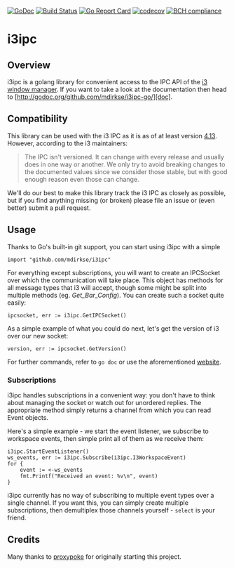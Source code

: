 [![GoDoc](https://godoc.org/github.com/mdirkse/i3ipc-go?status.svg)](http://godoc.org/github.com/mdirkse/i3ipc-go/)
[![Build Status](https://travis-ci.org/mdirkse/i3ipc-go.svg?branch=master)](https://travis-ci.org/mdirkse/i3ipc-go)
[![Go Report Card](https://goreportcard.com/badge/github.com/mdirkse/i3ipc-go)](https://goreportcard.com/report/github.com/mdirkse/i3ipc-go)
[![codecov](https://codecov.io/gh/mdirkse/i3ipc-go/branch/master/graph/badge.svg)](https://codecov.io/gh/mdirkse/i3ipc-go)
[![BCH compliance](https://bettercodehub.com/edge/badge/mdirkse/i3ipc-go?branch=master)](https://bettercodehub.com/)

i3ipc
=====

Overview
--------
i3ipc is a golang library for convenient access to the IPC API of the [i3 window manager](http://i3wm.org). If you want to take a look at the documentation then head to [http://godoc.org/github.com/mdirkse/i3ipc-go/][doc].

Compatibility
-------------
This library can be used with the i3 IPC as it is as of at least version [4.13](https://github.com/i3/i3/releases/tag/4.13). However, according to the i3 maintainers:
> The IPC isn't versioned. It can change with every release and usually does in one way or another. We only try to avoid breaking changes to the documented values since we consider those stable, but with good enough reason even those can change.

We'll do our best to make this library track the i3 IPC as closely as possible, but if you find anything missing (or broken) please file an issue or (even better) submit a pull request.

Usage
-----
Thanks to Go's built-in git support, you can start using i3ipc with a simple

    import "github.com/mdirkse/i3ipc"

For everything except subscriptions, you will want to create an IPCSocket over which the communication will take place. This object has methods for all message types that i3 will accept, though some might be split into multiple methods (eg. *Get_Bar_Config*). You can create such a socket quite easily:

    ipcsocket, err := i3ipc.GetIPCSocket()

As a simple example of what you could do next, let's get the version of i3 over our new socket:

    version, err := ipcsocket.GetVersion()

For further commands, refer to `go doc` or use the aforementioned [website][doc].

### Subscriptions
i3ipc handles subscriptions in a convenient way: you don't have to think about managing the socket or watch out for unordered replies. The appropriate method simply returns a channel from which you can read Event objects.

Here's a simple example - we start the event listener, we subscribe to workspace events, then simple print all of them as we receive them:

    i3ipc.StartEventListener()
    ws_events, err := i3ipc.Subscribe(i3ipc.I3WorkspaceEvent)
    for {
        event := <-ws_events
        fmt.Printf("Received an event: %v\n", event)
    }

i3ipc currently has no way of subscribing to multiple event types over a single channel. If you want this, you can simply create multiple subscriptions, then demultiplex those channels yourself - `select` is your friend.

Credits
-------
Many thanks to [proxypoke](https://github.com/proxypoke) for originally starting this project.

[doc]: http://godoc.org/github.com/mdirkse/i3ipc-go/
